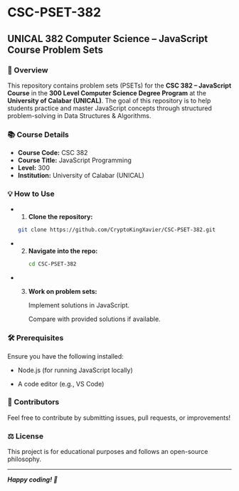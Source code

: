 # CSC-PSET-382  

## UNICAL 382 Computer Science – JavaScript Course Problem Sets  

### 📌 Overview  
This repository contains problem sets (PSETs) for the **CSC 382 – JavaScript Course** in the **300 Level Computer Science Degree Program** at the **University of Calabar (UNICAL)**. The goal of this repository is to help students practice and master JavaScript concepts through structured problem-solving in Data Structures & Algorithms.  

### 📚 Course Details  
- **Course Code:** CSC 382  
- **Course Title:** JavaScript Programming  
- **Level:** 300  
- **Institution:** University of Calabar (UNICAL)  

### 💡 How to Use  
- 1. **Clone the repository:**  
   ```bash
   git clone https://github.com/CryptoKingXavier/CSC-PSET-382.git

- 2. **Navigate into the repo:**
     ```bash
     cd CSC-PSET-382

- 3. **Work on problem sets:**
     
     Implement solutions in JavaScript.
     
     Compare with provided solutions if available.


### 🛠️ Prerequisites

Ensure you have the following installed:

- Node.js (for running JavaScript locally)

- A code editor (e.g., VS Code)


### 👥 Contributors

Feel free to contribute by submitting issues, pull requests, or improvements!

### ⚖️ License

This project is for educational purposes and follows an open-source philosophy.


---

***Happy coding! 🚀***



